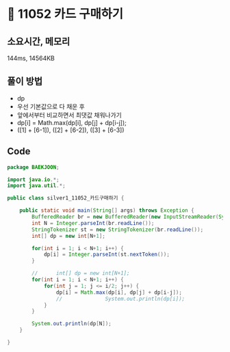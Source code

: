 # 📘 11052 카드 구매하기

## 소요시간, 메모리
144ms, 14564KB

## 풀이 방법
- dp
- 우선 기본값으로 다 채운 후
- 앞에서부터 비교하면서 최댓값 채워나가기
- dp[i] = Math.max(dp[i], dp[j] + dp[i-j]);
- ([1] + [6-1]), ([2] + [6-2]), ([3] + [6-3])

## Code

```java
package BAEKJOON;

import java.io.*;
import java.util.*;

public class silver1_11052_카드구매하기 {

	public static void main(String[] args) throws Exception {
		BufferedReader br = new BufferedReader(new InputStreamReader(System.in));
		int N = Integer.parseInt(br.readLine());
		StringTokenizer st = new StringTokenizer(br.readLine());
		int[] dp = new int[N+1];

		for(int i = 1; i < N+1; i++) {
			dp[i] = Integer.parseInt(st.nextToken());
		}

		//		int[] dp = new int[N+1];
		for(int i = 1; i < N+1; i++) {
			for(int j = 1; j <= i/2; j++) {
				dp[i] = Math.max(dp[i], dp[j] + dp[i-j]);
				//				System.out.println(dp[i]);
			}
		}

		System.out.println(dp[N]);
	}

}
```